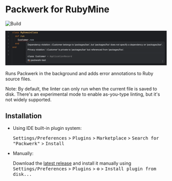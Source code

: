 # Packwerk for RubyMine

![Build](https://github.com/vinted/packwerk-intellij/workflows/Build/badge.svg)

<img src="images/screenshot.png" width="961">

<!-- Plugin description -->
Runs Packwerk in the background and adds error annotations to Ruby source files.

Note: By default, the linter can only run when the current file is saved to disk. There's an experimental mode
to enable as-you-type linting, but it's not widely supported.
<!-- Plugin description end -->

## Installation

- Using IDE built-in plugin system:

  <kbd>Settings/Preferences</kbd> > <kbd>Plugins</kbd> > <kbd>Marketplace</kbd> > <kbd>Search for "Packwerk"</kbd> >
  <kbd>Install</kbd>

- Manually:

  Download the [latest release](https://github.com/vinted/packwerk-intellij/releases/latest) and install it manually using
  <kbd>Settings/Preferences</kbd> > <kbd>Plugins</kbd> > <kbd>⚙️</kbd> > <kbd>Install plugin from disk...</kbd>

